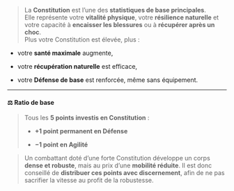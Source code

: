 > La **Constitution** est l’une des **statistiques de base principales**.  
> Elle représente votre **vitalité physique**, votre **résilience naturelle** et votre capacité à **encaisser les blessures** ou à **récupérer après un choc**.  
> Plus votre Constitution est élevée, plus :

- votre **santé maximale** augmente,
    
- votre **récupération naturelle** est efficace,
    
- votre **Défense de base** est renforcée, même sans équipement.
    

---

#### ⚖️ **Ratio de base**

> Tous les **5 points investis en Constitution** :
> 
> - **+1 point permanent en Défense** 
>     
> - **−1 point en Agilité** 
>     

> Un combattant doté d’une forte Constitution développe un corps **dense et robuste**, mais au prix d’une **mobilité réduite**. Il est donc conseillé de **distribuer ces points avec discernement**, afin de ne pas sacrifier la vitesse au profit de la robustesse.